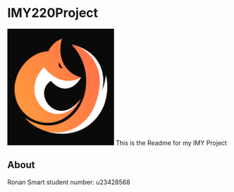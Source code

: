 # IMY220Project
![alt text](<125716.png>)
This is the Readme for my IMY Project

## About
Ronan Smart 
student number: u23428568
